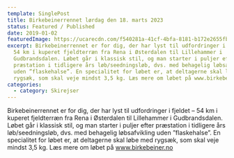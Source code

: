 ```yaml
---
template: SinglePost
title: Birkebeinerrennet lørdag den 18. marts 2023
status: Featured / Published
date: 2019-01-02
featuredImage: https://ucarecdn.com/f540281a-41cf-4bfa-8181-b172e2655fba/-/crop/1632x1777/0,672/-/preview/
excerpt: Birkebeinerrennet er for dig, der har lyst til udfordringer i fjeldet –
  54 km i kuperet fjeldterræn fra Rena i Østerdalen til Lillehammer i
  Gudbrandsdalen. Løbet går i klassisk stil, og man starter i puljer efter
  præstation i tidligere års løb/seedningsløb, dvs. med behagelig løbsafvikling
  uden ”flaskehalse”. En specialitet for løbet er, at deltagerne skal løbe med
  rygsæk, som skal veje mindst 3,5 kg. Læs mere om løbet på www.birkebeiner.no
categories:
  - category: Skirejser
---
```

Birkebeinerrennet er for dig, der har lyst til udfordringer i fjeldet – 54 km i kuperet fjeldterræn fra Rena i Østerdalen til Lillehammer i Gudbrandsdalen. Løbet går i klassisk stil, og man starter i puljer efter præstation i tidligere års løb/seedningsløb, dvs. med behagelig løbsafvikling uden ”flaskehalse”. En specialitet for løbet er, at deltagerne skal løbe med rygsæk, som skal veje mindst 3,5 kg. Læs mere om løbet på www.birkebeiner.no